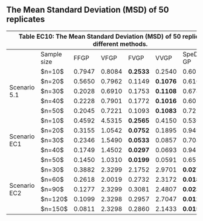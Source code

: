 ## The Mean Standard Deviation (MSD) of 50 replicates

<table class="tg"><thead>
  <tr>
    <th class="tg-0pky" colspan="8">Table EC10: The Mean Standard Deviation (MSD) of 50 replicates for different methods.</th>
  </tr></thead>
<tbody>
  <tr>
    <td class="tg-0pky"></td>
    <td class="tg-0pky">Sample size</td>
    <td class="tg-0pky">FFGP</td>
    <td class="tg-0pky">VFGP</td>
    <td class="tg-0pky">FVGP</td>
    <td class="tg-0pky">VVGP</td>
    <td class="tg-0pky">SpeD-GP</td>
    <td class="tg-0pky">SCR</td>
  </tr>
  <tr>
    <td class="tg-0pky" rowspan="5">Scenario 5.1</td>
    <td class="tg-0pky">$n=10$</td>
    <td class="tg-0pky">0.7947</td>
    <td class="tg-0pky">0.8084</td>
    <td class="tg-fymr"><b>0.2533</td>
    <td class="tg-0pky">0.2540</td>
    <td class="tg-0pky">0.6024</td>
    <td class="tg-0pky">0.8093</td>
  </tr>
  <tr>
    <td class="tg-0pky">$n=20$</td>
    <td class="tg-0pky">0.5650</td>
    <td class="tg-0pky">0.7962</td>
    <td class="tg-0pky">0.1149</td>
    <td class="tg-fymr"><b>0.1076</td>
    <td class="tg-0pky">0.6108</td>
    <td class="tg-0pky">0.4350</td>
  </tr>
  <tr>
    <td class="tg-0pky">$n=30$</td>
    <td class="tg-0pky">0.2028</td>
    <td class="tg-0pky">0.6910</td>
    <td class="tg-0pky">0.1753</td>
    <td class="tg-fymr"><b>0.1108</td>
    <td class="tg-0pky">0.6747</td>
    <td class="tg-0pky">0.1422</td>
  </tr>
  <tr>
    <td class="tg-0pky">$n=40$</td>
    <td class="tg-0pky">0.2228</td>
    <td class="tg-0pky">0.7901</td>
    <td class="tg-0pky">0.1772</td>
    <td class="tg-fymr"><b>0.1016</td>
    <td class="tg-0pky">0.6075</td>
    <td class="tg-0pky">0.1673</td>
  </tr>
  <tr>
    <td class="tg-0pky">$n=50$</td>
    <td class="tg-0pky">0.2045</td>
    <td class="tg-0pky">0.7221</td>
    <td class="tg-0pky">0.1093</td>
    <td class="tg-fymr"><b>0.1083</td>
    <td class="tg-0pky">0.7218</td>
    <td class="tg-0pky">0.1431</td>
  </tr>
  <tr>
    <td class="tg-0pky" rowspan="5">Scenario EC1</td>
    <td class="tg-0pky">$n=10$</td>
    <td class="tg-0pky">0.4592</td>
    <td class="tg-0pky">4.5315</td>
    <td class="tg-fymr"><b>0.2565</td>
    <td class="tg-0pky">0.4150</td>
    <td class="tg-0pky">0.5361</td>
    <td class="tg-0pky">0.3150</td>
  </tr>
  <tr>
    <td class="tg-0pky">$n=20$</td>
    <td class="tg-0pky">0.3155</td>
    <td class="tg-c3ow">1.0542</td>
    <td class="tg-7btt"><b>0.0752</td>
    <td class="tg-c3ow">0.1895</td>
    <td class="tg-c3ow">0.9495</td>
    <td class="tg-c3ow">0.1424</td>
  </tr>
  <tr>
    <td class="tg-0pky">$n=30$</td>
    <td class="tg-0pky">0.2346</td>
    <td class="tg-c3ow">1.5490</td>
    <td class="tg-7btt"><b>0.0533</td>
    <td class="tg-c3ow">0.0857</td>
    <td class="tg-c3ow">0.7046</td>
    <td class="tg-c3ow">0.1201</td>
  </tr>
  <tr>
    <td class="tg-0pky">$n=40$</td>
    <td class="tg-0pky">0.1749</td>
    <td class="tg-c3ow">1.4502</td>
    <td class="tg-7btt"><b>0.0297</td>
    <td class="tg-c3ow">0.0693</td>
    <td class="tg-c3ow">0.9477</td>
    <td class="tg-c3ow">0.1065</td>
  </tr>
  <tr>
    <td class="tg-0pky">$n=50$</td>
    <td class="tg-0pky">0.1450</td>
    <td class="tg-c3ow">1.0310</td>
    <td class="tg-7btt"><b>0.0199</td>
    <td class="tg-c3ow">0.0591</td>
    <td class="tg-c3ow">0.6552</td>
    <td class="tg-c3ow">0.0482</td>
  </tr>
  <tr>
    <td class="tg-c3ow" rowspan="5">Scenario EC2</td>
    <td class="tg-0pky">$n=30$</td>
    <td class="tg-0pky">0.3882</td>
    <td class="tg-c3ow">2.3299</td>
    <td class="tg-c3ow">2.1752</td>
    <td class="tg-c3ow">2.9701</td>
    <td class="tg-7btt"><b>0.0274</td>
    <td class="tg-c3ow">0.3102</td>
  </tr>
  <tr>
    <td class="tg-0pky">$n=60$</td>
    <td class="tg-0pky">0.2618</td>
    <td class="tg-c3ow">2.0019</td>
    <td class="tg-c3ow">0.2732</td>
    <td class="tg-c3ow">2.3172</td>
    <td class="tg-7btt"><b>0.0181</td>
    <td class="tg-c3ow">0.2890</td>
  </tr>
  <tr>
    <td class="tg-0pky">$n=90$</td>
    <td class="tg-0pky">0.1277</td>
    <td class="tg-c3ow">2.3299</td>
    <td class="tg-c3ow">0.3081</td>
    <td class="tg-c3ow">2.4807</td>
    <td class="tg-7btt"><b>0.0237</td>
    <td class="tg-c3ow">0.1631</td>
  </tr>
  <tr>
    <td class="tg-0pky">$n=120$</td>
    <td class="tg-0pky">0.1099</td>
    <td class="tg-0pky">2.3298</td>
    <td class="tg-0pky">0.2957</td>
    <td class="tg-0pky">2.7047</td>
    <td class="tg-fymr"><b>0.0128</td>
    <td class="tg-0pky">0.1722</td>
  </tr>
  <tr>
    <td class="tg-0pky">$n=150$</td>
    <td class="tg-0pky">0.0811</td>
    <td class="tg-0pky">2.3298</td>
    <td class="tg-0pky">0.2860</td>
    <td class="tg-0pky">2.1433</td>
    <td class="tg-fymr"><b>0.0152</td>
    <td class="tg-0pky">0.0954</td>
  </tr>
</tbody></table>
